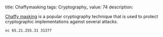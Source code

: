 title: Chaffymasking
tags: Cryptography_
value: 74
description: <p><a href="/tasks/chaffymasking_ee328d22852581d833c4792c61b8735ae140d81b.txz">Chaffy masking</a> is a popular cryptography technique that is used to protect cryptographic implementations against several attacks.</p>
<pre><code>nc 65.21.255.31 31377
</code></pre>
